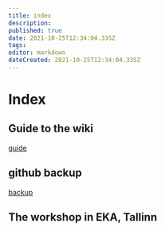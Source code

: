 ```yaml
---
title: index
description: 
published: true
date: 2021-10-25T12:34:04.335Z
tags: 
editor: markdown
dateCreated: 2021-10-25T12:34:04.335Z
---
```


# Index

## Guide to the wiki
[guide](/en/guide)

## github backup
[backup](https://github.com/RandomLab/wiki.ourwriting.tools.backup)

## The workshop in EKA, Tallinn
